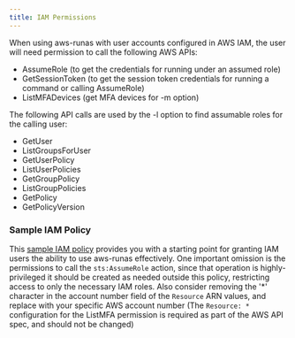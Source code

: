 ```yaml
---
title: IAM Permissions
---
```


When using aws-runas with user accounts configured in AWS IAM, the user will need permission to call the following
AWS APIs:

  * AssumeRole (to get the credentials for running under an assumed role)
  * GetSessionToken (to get the session token credentials for running a command or calling AssumeRole)
  * ListMFADevices (get MFA devices for -m option)

The following API calls are used by the -l option to find assumable roles for the calling user:

  * GetUser
  * ListGroupsForUser
  * GetUserPolicy
  * ListUserPolicies
  * GetGroupPolicy
  * ListGroupPolicies
  * GetPolicy
  * GetPolicyVersion

### Sample IAM Policy

This <a href="{{ 'iam_policy.json' | relative_url }}" target="_blank">sample IAM policy</a> provides you with a starting
point for granting IAM users the ability to use aws-runas effectively. One important omission is the permissions to call
the `sts:AssumeRole` action, since that operation is highly-privileged it should be created as needed outside this policy,
restricting access to only the necessary IAM roles. Also consider removing the '*' character in the account number field
of the `Resource` ARN values, and replace with your specific AWS account number (The `Resource: *` configuration for the
ListMFA permission is required as part of the AWS API spec, and should not be changed)